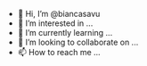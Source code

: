 - 👋 Hi, I’m @biancasavu
- 👀 I’m interested in ...
- 🌱 I’m currently learning ...
- 💞️ I’m looking to collaborate on ...
- 📫 How to reach me ...

<!---
biancasavu/biancasavu is a ✨ special ✨ repository because its `README.md` (this file) appears on your GitHub profile.
You can click the Preview link to take a look at your changes.
--->
